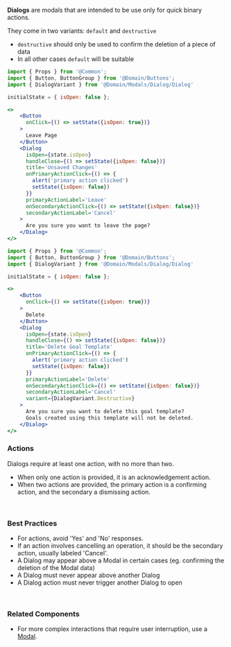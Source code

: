 **Dialogs** are modals that are intended to be use only for quick binary actions.     

They come in two variants: `default` and `destructive`     
* `destructive` should only be used to confirm the deletion of a piece of data   
* In all other cases `default` will be suitable

```jsx
import { Props } from '@Common';
import { Button, ButtonGroup } from '@Domain/Buttons';
import { DialogVariant } from '@Domain/Modals/Dialog/Dialog'

initialState = { isOpen: false };

<>
    <Button
      onClick={() => setState({isOpen: true})}
    >
      Leave Page
    </Button>
    <Dialog
      isOpen={state.isOpen}
      handleClose={() => setState({isOpen: false})}
      title='Unsaved Changes'
      onPrimaryActionClick={() => {
        alert('primary action clicked')
        setState({isOpen: false})
      }}
      primaryActionLabel='Leave'
      onSecondaryActionClick={() => setState({isOpen: false})}
      secondaryActionLabel='Cancel'
    >
      Are you sure you want to leave the page?
    </Dialog>
</>
```

```jsx
import { Props } from '@Common';
import { Button, ButtonGroup } from '@Domain/Buttons';
import { DialogVariant } from '@Domain/Modals/Dialog/Dialog'

initialState = { isOpen: false };

<>
    <Button
      onClick={() => setState({isOpen: true})}
    >
      Delete
    </Button>
    <Dialog
      isOpen={state.isOpen}
      handleClose={() => setState({isOpen: false})}
      title='Delete Goal Template'
      onPrimaryActionClick={() => {
        alert('primary action clicked')
        setState({isOpen: false})
      }}
      primaryActionLabel='Delete'
      onSecondaryActionClick={() => setState({isOpen: false})}
      secondaryActionLabel='Cancel'
      variant={DialogVariant.Destructive}
    >
      Are you sure you want to delete this goal template?
      Goals created using this template will not be deleted.
    </Dialog>
</>
```

### Actions
Dialogs require at least one action, with no more than two.

* When only one action is provided, it is an acknowledgement action.
* When two actions are provided, the primary action is a confirming action, and the secondary a dismissing action.

<br />

### Best Practices
* For actions, avoid 'Yes' and 'No' responses.
* If an action involves cancelling an operation, it should be the secondary action, usually labeled 'Cancel'.
* A Dialog may appear above a Modal in certain cases (eg. confirming the deletion of the Modal data)
* A Dialog must never appear above another Dialog
* A Dialog action must never trigger another Dialog to open

<br />

### Related Components
* For more complex interactions that require user interruption, use a [Modal](/#/Overlay/Modal).
